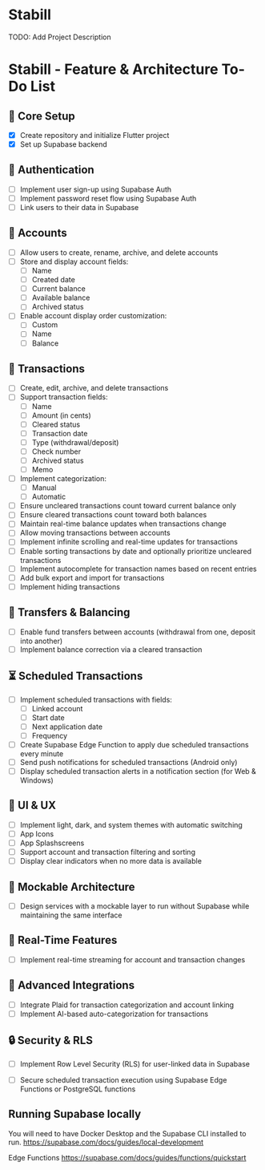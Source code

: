 # Stabill

TODO: Add Project Description

# Stabill - Feature & Architecture To-Do List

## 🚀 Core Setup
- [x] Create repository and initialize Flutter project
- [x] Set up Supabase backend

## 🔐 Authentication
- [ ] Implement user sign-up using Supabase Auth
- [ ] Implement password reset flow using Supabase Auth
- [ ] Link users to their data in Supabase

## 🏦 Accounts
- [ ] Allow users to create, rename, archive, and delete accounts
- [ ] Store and display account fields:
  - [ ] Name
  - [ ] Created date
  - [ ] Current balance
  - [ ] Available balance
  - [ ] Archived status
- [ ] Enable account display order customization:
  - [ ] Custom
  - [ ] Name
  - [ ] Balance

## 💸 Transactions
- [ ] Create, edit, archive, and delete transactions
- [ ] Support transaction fields:
  - [ ] Name
  - [ ] Amount (in cents)
  - [ ] Cleared status
  - [ ] Transaction date
  - [ ] Type (withdrawal/deposit)
  - [ ] Check number
  - [ ] Archived status
  - [ ] Memo
- [ ] Implement categorization:
  - [ ] Manual
  - [ ] Automatic
- [ ] Ensure uncleared transactions count toward current balance only
- [ ] Ensure cleared transactions count toward both balances
- [ ] Maintain real-time balance updates when transactions change
- [ ] Allow moving transactions between accounts
- [ ] Implement infinite scrolling and real-time updates for transactions
- [ ] Enable sorting transactions by date and optionally prioritize uncleared transactions
- [ ] Implement autocomplete for transaction names based on recent entries
- [ ] Add bulk export and import for transactions
- [ ] Implement hiding transactions

## 🔄 Transfers & Balancing
- [ ] Enable fund transfers between accounts (withdrawal from one, deposit into another)
- [ ] Implement balance correction via a cleared transaction

## ⏳ Scheduled Transactions
- [ ] Implement scheduled transactions with fields:
  - [ ] Linked account
  - [ ] Start date
  - [ ] Next application date
  - [ ] Frequency
- [ ] Create Supabase Edge Function to apply due scheduled transactions every minute
- [ ] Send push notifications for scheduled transactions (Android only)
- [ ] Display scheduled transaction alerts in a notification section (for Web & Windows)

## 🎨 UI & UX
- [ ] Implement light, dark, and system themes with automatic switching
- [ ] App Icons
- [ ] App Splashscreens
- [ ] Support account and transaction filtering and sorting
- [ ] Display clear indicators when no more data is available

## 🧩 Mockable Architecture
- [ ] Design services with a mockable layer to run without Supabase while maintaining the same interface

## 📡 Real-Time Features
- [ ] Implement real-time streaming for account and transaction changes

## 🔗 Advanced Integrations
- [ ] Integrate Plaid for transaction categorization and account linking
- [ ] Implement AI-based auto-categorization for transactions

## 🔒 Security & RLS
- [ ] Implement Row Level Security (RLS) for user-linked data in Supabase
- [ ] Secure scheduled transaction execution using Supabase Edge Functions or PostgreSQL functions


## Running Supabase locally

You will need to have Docker Desktop and the Supabase CLI installed to run.
https://supabase.com/docs/guides/local-development

Edge Functions
https://supabase.com/docs/guides/functions/quickstart